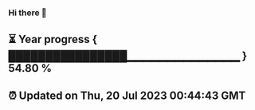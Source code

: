 ### Hi there 👋
⏳ Year progress { ████████████████▁▁▁▁▁▁▁▁▁▁▁▁▁▁ } 54.80 %
---
⏰ Updated on Thu, 20 Jul 2023 00:44:43 GMT
---
